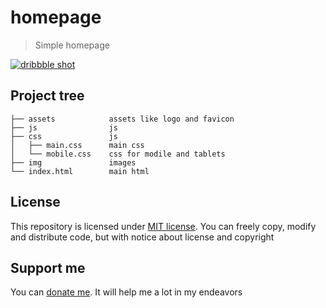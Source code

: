 # homepage

> Simple homepage

[![dribbble shot](https://cdn.dribbble.com/users/6082888/screenshots/14898457/media/30d44438e501e0dfd0e5ca4a9f61a439.jpg)](https://dribbble.com/shots/14898457)


## Project tree

```
├── assets            assets like logo and favicon
├── js                js
├── css               js
│   ├── main.css      main css
│   └── mobile.css    css for modile and tablets
├── img               images
└── index.html        main html
```

## License

This repository is licensed under [MIT license](/LICENSE.md). You can freely copy, modify and distribute code, but with notice about license and copyright

## Support me

You can [donate me](https://capu.st/laontme). It will help me a lot in my endeavors
